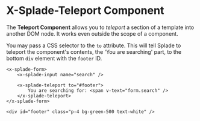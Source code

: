 # X-Splade-Teleport Component

The **Teleport Component** allows you to *teleport* a section of a template into another DOM node. It works even outside the scope of a component.

You may pass a CSS selector to the `to` attribute. This will tell Splade to teleport the component's contents, the 'You are searching' part, to the bottom `div` element with the `footer` ID.

```blade
<x-splade-form>
    <x-splade-input name="search" />

    <x-splade-teleport to="#footer">
        You are searching for: <span v-text="form.search" />
    </x-splade-teleport>
</x-splade-form>

<div id="footer" class="p-4 bg-green-500 text-white" />
```
